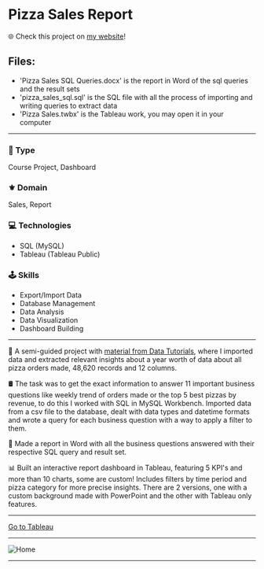 # Pizza Sales Report

🌐 Check this project on [my website](https://aadsm2355.wixsite.com/andryadsm/pizza-sales-report)!

## Files:
- 'Pizza Sales SQL Queries.docx' is the report in Word of the sql queries and the result sets
- 'pizza_sales_sql.sql' is the SQL file with all the process of importing and writing queries to extract data
- 'Pizza Sales.twbx' is the Tableau work, you may open it in your computer

---

### 📌 Type
Course Project, Dashboard

### ⚜️ Domain
Sales, Report

### 💻 Technologies
- SQL (MySQL)
- Tableau (Tableau Public)

### 🕹️ Skills
- Export/Import Data
- Database Management
- Data Analysis
- Data Visualization
- Dashboard Building

---

🍕 A semi-guided project with [material from Data Tutorials](https://topmate.io/data_tutorials), where I imported data and extracted relevant insights about a year worth of data about all pizza orders made, 48,620 records and 12 columns.

🛢️ The task was to get the exact information to answer 11 important business questions like weekly trend of orders made or the top 5 best pizzas by revenue, to do this I worked with SQL in MySQL Workbench. Imported data from a csv file to the database, dealt with data types and datetime formats and wrote a query for each business question with a way to apply a filter to them.

📑 Made a report in Word with all the business questions answered with their respective SQL query and result set.

📊 Built an interactive report dashboard in Tableau, featuring 5 KPI's and more than 10 charts, some are custom! Includes filters by time period and pizza category for more precise insights. There are 2 versions, one with a custom background made with PowerPoint and the other with Tableau only features.

---

[Go to Tableau](https://public.tableau.com/app/profile/andry38a/viz/PizzaSales_17081043916550/Home)

---

![Home](https://github.com/AndryADSM/Pizza-Sales-Report/assets/150280431/0cbbdfda-7f5d-4c01-8547-5186728343f5)

---
